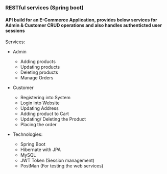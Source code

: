 ### RESTful services (Spring boot)
#### API build for an E-Commerce Application, provides below services for Admin & Customer CRUD operations and also handles authenticted user sessions 
Services:
* Admin
  * Adding products
  * Updating products
  * Deleting products
  * Manage Orders
* Customer
  * Registering into System
  * Login into Website
  * Updating Address
  * Adding product to Cart
  * Updating/ Deleting the Product
  * Placing the order

* Technologies: 

  * Spring Boot
  * Hibernate with JPA 
  * MySQL
  * JWT Token (Session management)
  * PostMan (For testing the web services)
